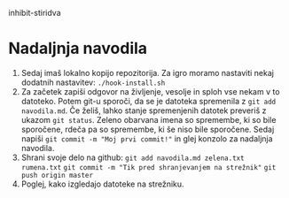 inhibit-stiridva

# Nadaljnja navodila

1. Sedaj imaš lokalno kopijo repozitorija.
   Za igro moramo nastaviti nekaj dodatnih nastavitev:
   `./hook-install.sh`
2. Za začetek zapiši odgovor na življenje, vesolje in sploh vse nekam v to datoteko.
   Potem git-u sporoči, da se je datoteka spremenila z
   `git add navodila.md`.
   Če želiš, lahko stanje spremenjenih datotek preveriš z ukazom
   `git status`.
   Zeleno obarvana imena so spremembe, ki so bile sporočene, rdeča pa so spremembe,
   ki še niso bile sporočene.
   Sedaj napiši
   `git commit -m "Moj prvi commit!"`
   in glej konzolo za nadaljnja navodila.
3. Shrani svoje delo na github:
   `git add navodila.md zelena.txt rumena.txt`
   `git commit -m "Tik pred shranjevanjem na strežnik"`
   `git push origin master`
4. Poglej, kako izgledajo datoteke na strežniku.
